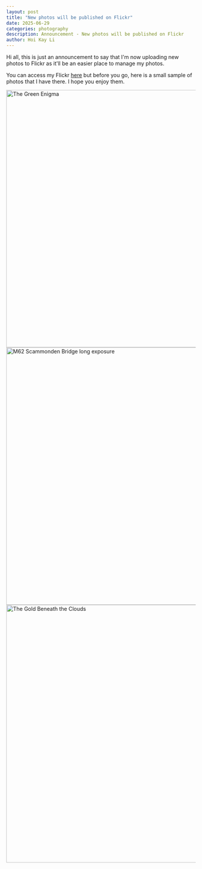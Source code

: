 ```yaml
---
layout: post
title: "New photos will be published on Flickr"
date: 2025-06-29
categories: photography
description: Announcement - New photos will be published on Flickr
author: Hoi Kay Li
---
```


Hi all, this is just an announcement to say that I'm now uploading new photos to Flickr as it'll be an easier place to manage my photos.


You can access my Flickr [here](https://flickr.com/people/hoikay/) but before you go, here is a small sample of photos that I have there. I hope you enjoy them.

<a data-flickr-embed="true" data-header="true" href="https://www.flickr.com/photos/hoikay/54604328143/" title="The Green Enigma"><img src="https://live.staticflickr.com/65535/54604328143_f595302a5f_b.jpg" width="1024" height="683" alt="The Green Enigma"/></a><script async src="//embedr.flickr.com/assets/client-code.js" charset="utf-8"></script>
<a data-flickr-embed="true" data-header="true" href="https://www.flickr.com/photos/hoikay/54473196978/" title="M62 Scammonden Bridge long exposure"><img src="https://live.staticflickr.com/65535/54473196978_20c4068f08_b.jpg" width="1024" height="683" alt="M62 Scammonden Bridge long exposure"/></a><script async src="//embedr.flickr.com/assets/client-code.js" charset="utf-8"></script>
<a data-flickr-embed="true" data-header="true" href="https://www.flickr.com/photos/hoikay/54616340650/" title="The Gold Beneath the Clouds"><img src="https://live.staticflickr.com/65535/54616340650_f30827dda6_b.jpg" width="1024" height="684" alt="The Gold Beneath the Clouds"/></a><script async src="//embedr.flickr.com/assets/client-code.js" charset="utf-8"></script>

